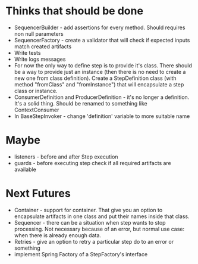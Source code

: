 # Thinks that should be done
* SequencerBuilder<T> - add assertions for every method. Should requires non null parameters  
* SequencerFactory<T> - create a validator that will check if expected inputs match created artifacts  
* Write tests
* Write logs messages
* For now the only way to define step is to provide it's class. There should be a way to provide just an instance (then there is no need to create a new one from class definition).
  Create a StepDefinition class (with method "fromClass" and "fromInstance") that will encapsulate a step class or instance.
* ConsumerDefinition and ProducerDefinition - it's no longer a definition. It's a solid thing. Should be renamed to something like ContextConsumer    
* In BaseStepInvoker - change 'definition' variable to more suitable name  

# Maybe
* listeners - before and after Step execution  
* guards - before executing step check if all required artifacts are available  

# Next Futures  
* Container - support for container. That give you an option to encapsulate artifacts in one class and put their names inside that class.  
* Sequencer - there can be a situation when step wants to stop processing. Not necessary because of an error, but normal use case: when there is already enough data.  
* Retries - give an option to retry a particular step do to an error or something  
* implement Spring Factory of a StepFactory's interface  
